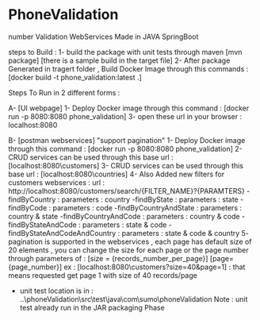 # PhoneValidation
number Validation WebServices Made in JAVA SpringBoot

steps to Build :
	1- build the package with unit tests through maven [mvn package] [there is a sample build in the target file]
	2- After package Generated in tragert folder , Build Docker Image through this commands : 
	  [docker build -t phone_validation:latest .]
	  

Steps To Run in 2 different forms : 
    
   A- [UI webpage] 
	1- Deploy Docker image through this command : [docker run -p 8080:8080 phone_validation]
	3- open these url in your browser : localhost:8080
	
   B- [postman webservices] "support pagination"
      1- Deploy Docker image through this command : [docker run -p 8080:8080 phone_validation]
      2- CRUD services can be used through this base url : [localhost:8080\customers]
      3- CRUD services can be used through this base url : [localhost:8080\countries]
      4- Also Added new filters for customers webservices : 
         url : http://localhost:8080/customers/search/{FILTER_NAME}?{PARAMTERS}
        -findByCountry : parameters : country
        -findByState : parameters : state
        -findByCode : parameters : code
        -findByCountryAndState : parameters : country & state
        -findByCountryAndCode : parameters : country & code
        -findByStateAndCode : parameters : state & code
        -findByStateAndCodeAndCountry : parameters : state & code & country
      5- pagination is supported in the webservices , each page has default size of 20 elements ,
    	you can change the size for each page or the page number through parameters of : 
    	[size = {records_number_per_page}] [page={page_number}] 
    	ex : [localhost:8080\customers?size=40&page=1] : that means requested get page 1 with size of 40 records/page
	
		
- unit test location is in : ..\phoneValidation\src\test\java\com\sumo\phoneValidation 
  Note : unit test already run in the JAR packaging Phase 
